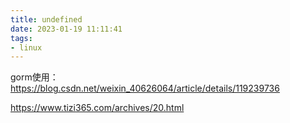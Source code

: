 ```yaml
---
title: undefined
date: 2023-01-19 11:11:41
tags:
- linux
---
```


gorm使用：
https://blog.csdn.net/weixin_40626064/article/details/119239736

https://www.tizi365.com/archives/20.html

